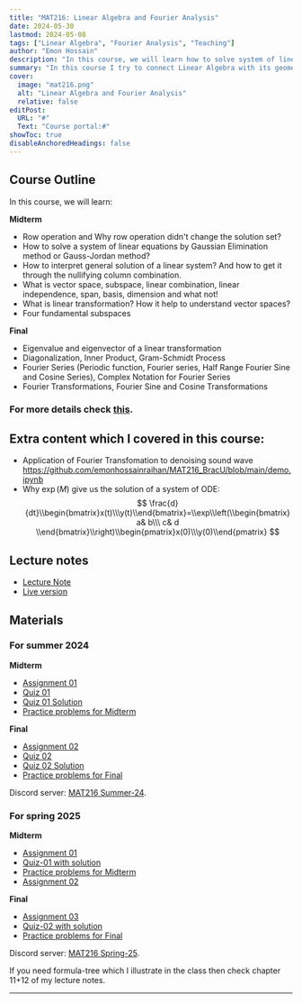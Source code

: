 ```yaml
---
title: "MAT216: Linear Algebra and Fourier Analysis"
date: 2024-05-30
lastmod: 2024-05-08
tags: ["Linear Algebra", "Fourier Analysis", "Teaching"]
author: "Emon Hossain"
description: "In this course, we will learn how to solve system of linear equations, What is vector space?, Four fundamental subspaces, Linear Transformation and finally eigenvalue-eigenvector"
summary: "In this course I try to connect Linear Algebra with its geometrical perspective."
cover:
  image: "mat216.png"
  alt: "Linear Algebra and Fourier Analysis"
  relative: false
editPost:
  URL: "#"
  Text: "Course portal:#"
showToc: true
disableAnchoredHeadings: false
---
```


## Course Outline

In this course, we will learn:

<!-- <details> -->
<summary><b>Midterm</b></summary>

- Row operation and Why row operation didn't change the solution set?
- How to solve a system of linear equations by Gaussian Elimination method or Gauss-Jordan method?
- How to interpret general solution of a linear system? And how to get it through the nullifying column combination.
- What is vector space, subspace, linear combination, linear independence, span, basis, dimension and what not!
- What is linear transformation? How it help to understand vector spaces?
- Four fundamental subspaces

<!-- </details> -->

<!-- <details> -->
<summary><b>Final</b></summary>

- Eigenvalue and eigenvector of a linear transformation
- Diagonalization, Inner Product, Gram-Schmidt Process
- Fourier Series (Periodic function, Fourier series, Half Range Fourier Sine and Cosine Series), Complex Notation for Fourier Series
- Fourier Transformations, Fourier Sine and Cosine Transformations

<!-- </details> -->

### For more details check [this](MAT216_outline.pdf).

## Extra content which I covered in this course:

- Application of Fourier Transfomation to denoising sound wave https://github.com/emonhossainraihan/MAT216_BracU/blob/main/demo.ipynb
- Why $\exp(M)$ give us the solution of a system of ODE:
  $$
  \frac{d}{dt}\\begin{bmatrix}x(t)\\\y(t)\\end{bmatrix}=\\exp\\left(\\begin{bmatrix}
          a& b\\\ c& d
      \\end{bmatrix}\\right)\\begin{pmatrix}x(0)\\\y(0)\\end{pmatrix}
  $$

## Lecture notes

- [Lecture Note](MAT216_Lecture_Notes.pdf)
- [Live version](https://www.overleaf.com/read/rxjqsvjzwspr#80b08c)
## Materials

### For summer 2024 
<!-- <details> -->
<summary><b>Midterm</b></summary>

- [Assignment 01](summer24/assignment01.pdf)
- [Quiz 01](summer24/quiz01.pdf)
- [Quiz 01 Solution](summer24/quiz01_sol.pdf)
- [Practice problems for Midterm](summer24/Midterm_Practice.pdf)

<summary><b>Final</b></summary>

- [Assignment 02](summer24/Assignment02.pdf)
- [Quiz 02]()
- [Quiz 02 Solution]()
- [Practice problems for Final](summer24/Final_Practice.pdf)


Discord server: [MAT216 Summer-24](https://discord.gg/h4RsfdVJJK).

### For spring 2025

<summary><b>Midterm</b></summary>

- [Assignment 01](spring25/assignment01.pdf)
- [Quiz-01 with solution](spring25/quiz01.pdf)
- [Practice problems for Midterm](spring25/midterm_suggestion.pdf)
- [Assignment 02](spring25/assignment02.pdf)

<summary><b>Final</b></summary>

- [Assignment 03](spring25/assignment03.pdf)
- [Quiz-02 with solution](spring25/quiz02.pdf)
- [Practice problems for Final](spring25/final_suggestion.pdf)

Discord server: [MAT216 Spring-25](https://discord.gg/ZHffHnqknR).


If you need formula-tree which I illustrate in the class then check chapter 11+12 of my lecture notes.

---
